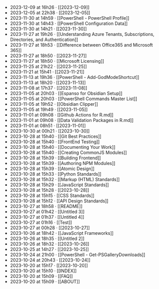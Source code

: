 - 2023-12-09 at 16h26 · [[2023-12-09]]
- 2023-12-05 at 22h38 · [[2023-12-05]]
- 2023-11-30 at 14h59 · [[PowerShell - PowerShell Profile]]
- 2023-11-30 at 14h43 · [[PowerShell Configuration Data]]
- 2023-11-30 at 14h21 · [[2023-11-30]]
- 2023-11-27 at 19h26 · [[Understanding Azure Tenants, Subscriptions, Directories, and Authentication]]
- 2023-11-27 at 18h53 · [[Difference between Office365 and Microsoft 365]]
- 2023-11-27 at 18h50 · [[2023-11-27]]
- 2023-11-27 at 18h50 · [[Microsoft Licensing]]
- 2023-11-25 at 21h22 · [[2023-11-25]]
- 2023-11-21 at 15h41 · [[2023-11-21]]
- 2023-11-13 at 19h36 · [[PowerShell - Add-GodModeShortcut]]
- 2023-11-13 at 18h20 · [[2023-11-13]]
- 2023-11-08 at 17h37 · [[2023-11-08]]
- 2023-11-05 at 20h03 · [[Espanso for Obsidian Setup]]
- 2023-11-05 at 20h03 · [[PowerShell Commands Master List]]
- 2023-11-05 at 19h52 · [[Obsidian Clipper]]
- 2023-11-05 at 19h49 · [[2023-11-05]]
- 2023-11-01 at 09h08 · [[Github Actions for R.md]]
- 2023-11-01 at 09h08 · [[Data Validation Packages in R.md]]
- 2023-11-01 at 08h51 · [[2023-11-01]]
- 2023-10-30 at 00h21 · [[2023-10-30]]
- 2023-10-28 at 15h40 · [[Git Best Practices]]
- 2023-10-28 at 15h40 · [[FrontEnd Testing]]
- 2023-10-28 at 15h40 · [[Documenting Your Work]]
- 2023-10-28 at 15h40 · [[Creating CommonJS Modules]]
- 2023-10-28 at 15h39 · [[Building Frontend]]
- 2023-10-28 at 15h39 · [[Authoring NPM Modules]]
- 2023-10-28 at 15h39 · [[Atomic Design]]
- 2023-10-28 at 15h33 · [[Python Standards]]
- 2023-10-28 at 15h32 · [[Markup (HTML) Standards]]
- 2023-10-28 at 15h29 · [[JavaScript Standards]]
- 2023-10-28 at 15h28 · [[2023-10-28]]
- 2023-10-28 at 15h15 · [[CSS Standards]]
- 2023-10-28 at 15h12 · [[API Design Standards]]
- 2023-10-27 at 18h58 · [[README]]
- 2023-10-27 at 01h42 · [[Untitled 3]]
- 2023-10-27 at 01h37 · [[Untitled 4]]
- 2023-10-27 at 01h16 · [[Test]]
- 2023-10-27 at 00h28 · [[2023-10-27]]
- 2023-10-26 at 18h42 · [[JavaScript Frameworks]]
- 2023-10-26 at 18h35 · [[Untitled 2]]
- 2023-10-26 at 18h32 · [[2023-10-26]]
- 2023-10-25 at 14h27 · [[2023-10-25]]
- 2023-10-24 at 21h00 · [[PowerShell - Get-PSGalleryDownloads]]
- 2023-10-24 at 20h43 · [[2023-10-24]]
- 2023-10-20 at 15h17 · [[2023-10-20]]
- 2023-10-20 at 15h10 · [[INDEX]]
- 2023-10-20 at 15h09 · [[FAQ]]
- 2023-10-20 at 15h09 · [[ABOUT]]
